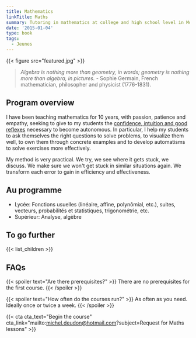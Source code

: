 ```yaml
---
title: Mathematics
linkTitle: Maths
summary: Tutoring in mathematics at college and high school level in Montpellier. Statistical physics and quantum computing, for higher education.
date: '2015-01-04'
type: book
tags:
  - Jeunes
---
```


{{< figure src="featured.jpg" >}}

> <i> Algebra is nothing more than geometry, in words; geometry is nothing more than algebra, in pictures. </i> - Sophie Germain, French mathematician, philosopher and physicist (1776-1831).

## Program overview

I have been teaching mathematics for 10 years, with passion, patience and empathy, seeking to give to my students the [confidence, intuition and good reflexes](https://www.mtpcours.fr/en/post/23-01-10-mathematics/) necessary to become autonomous. In particular, I help my students to ask themselves the right questions to solve problems, to visualize them well, to own them through concrete examples and to develop automatisms to solve exercises more effectively.

My method is very practical. We try, we see where it gets stuck, we discuss. We make sure we won't get stuck in similar situations again. We transform each error to gain in efficiency and effectiveness.

## Au programme

- Lycée: Fonctions usuelles (linéaire, affine, polynômial, etc.), suites, vecteurs, probabilités et statistiques, trigonométrie, etc.
- Supérieur: Analyse, algèbre

## To go further

{{< list_children >}}

## FAQs

{{< spoiler text="Are there prerequisites?" >}}
There are no prerequisites for the first course.
{{< /spoiler >}}

{{< spoiler text="How often do the courses run?" >}}
As often as you need. Ideally once or twice a week.
{{< /spoiler >}}

{{< cta cta_text="Begin the course" cta_link="mailto:michel.deudon@hotmail.com?subject=Request for Maths lessons" >}}